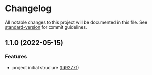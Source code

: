 # Changelog

All notable changes to this project will be documented in this file. See [standard-version](https://github.com/conventional-changelog/standard-version) for commit guidelines.

## 1.1.0 (2022-05-15)


### Features

* project initial structure ([fd92771](https://github.com/laboriosi/evalu8-ui-library/commit/fd927710a7226812f16584c1a2877e8ff8a79bb0))
